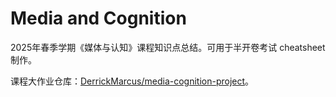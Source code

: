 # Media and Cognition

2025年春季学期《媒体与认知》课程知识点总结。可用于半开卷考试 cheatsheet 制作。

课程大作业仓库：[DerrickMarcus/media-cognition-project](https://github.com/DerrickMarcus/media-cognition-project)。
